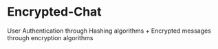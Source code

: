 # Encrypted-Chat

User Authentication through Hashing algorithms + Encrypted messages through encryption algorithms
